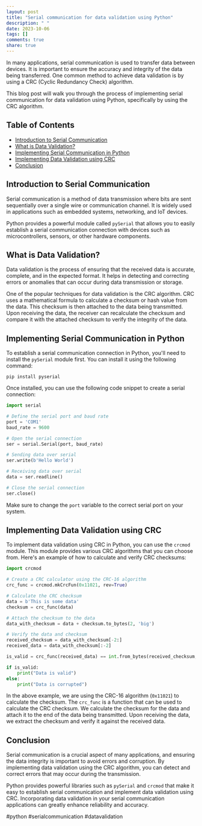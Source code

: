 ```yaml
---
layout: post
title: "Serial communication for data validation using Python"
description: " "
date: 2023-10-06
tags: []
comments: true
share: true
---
```


In many applications, serial communication is used to transfer data between devices. It is important to ensure the accuracy and integrity of the data being transferred. One common method to achieve data validation is by using a CRC (Cyclic Redundancy Check) algorithm.

This blog post will walk you through the process of implementing serial communication for data validation using Python, specifically by using the CRC algorithm.

## Table of Contents
- [Introduction to Serial Communication](#introduction-to-serial-communication)
- [What is Data Validation?](#what-is-data-validation)
- [Implementing Serial Communication in Python](#implementing-serial-communication-in-python)
- [Implementing Data Validation using CRC](#implementing-data-validation-using-crc)
- [Conclusion](#conclusion)

## Introduction to Serial Communication

Serial communication is a method of data transmission where bits are sent sequentially over a single wire or communication channel. It is widely used in applications such as embedded systems, networking, and IoT devices.

Python provides a powerful module called `pySerial` that allows you to easily establish a serial communication connection with devices such as microcontrollers, sensors, or other hardware components.

## What is Data Validation?

Data validation is the process of ensuring that the received data is accurate, complete, and in the expected format. It helps in detecting and correcting errors or anomalies that can occur during data transmission or storage.

One of the popular techniques for data validation is the CRC algorithm. CRC uses a mathematical formula to calculate a checksum or hash value from the data. This checksum is then attached to the data being transmitted. Upon receiving the data, the receiver can recalculate the checksum and compare it with the attached checksum to verify the integrity of the data.

## Implementing Serial Communication in Python

To establish a serial communication connection in Python, you'll need to install the `pySerial` module first. You can install it using the following command:

```
pip install pyserial
```

Once installed, you can use the following code snippet to create a serial connection:

```python
import serial

# Define the serial port and baud rate
port = 'COM1'
baud_rate = 9600

# Open the serial connection
ser = serial.Serial(port, baud_rate)

# Sending data over serial
ser.write(b'Hello World')

# Receiving data over serial
data = ser.readline()

# Close the serial connection
ser.close()
```

Make sure to change the `port` variable to the correct serial port on your system.

## Implementing Data Validation using CRC

To implement data validation using CRC in Python, you can use the `crcmod` module. This module provides various CRC algorithms that you can choose from. Here's an example of how to calculate and verify CRC checksums:

```python
import crcmod

# Create a CRC calculator using the CRC-16 algorithm
crc_func = crcmod.mkCrcFun(0x11021, rev=True)

# Calculate the CRC checksum
data = b'This is some data'
checksum = crc_func(data)

# Attach the checksum to the data
data_with_checksum = data + checksum.to_bytes(2, 'big')

# Verify the data and checksum
received_checksum = data_with_checksum[-2:]
received_data = data_with_checksum[:-2]

is_valid = crc_func(received_data) == int.from_bytes(received_checksum, 'big')

if is_valid:
    print("Data is valid")
else:
    print("Data is corrupted")
```

In the above example, we are using the CRC-16 algorithm (`0x11021`) to calculate the checksum. The `crc_func` is a function that can be used to calculate the CRC checksum. We calculate the checksum for the data and attach it to the end of the data being transmitted. Upon receiving the data, we extract the checksum and verify it against the received data.

## Conclusion

Serial communication is a crucial aspect of many applications, and ensuring the data integrity is important to avoid errors and corruption. By implementing data validation using the CRC algorithm, you can detect and correct errors that may occur during the transmission.

Python provides powerful libraries such as `pySerial` and `crcmod` that make it easy to establish serial communication and implement data validation using CRC. Incorporating data validation in your serial communication applications can greatly enhance reliability and accuracy.

#python #serialcommunication #datavalidation